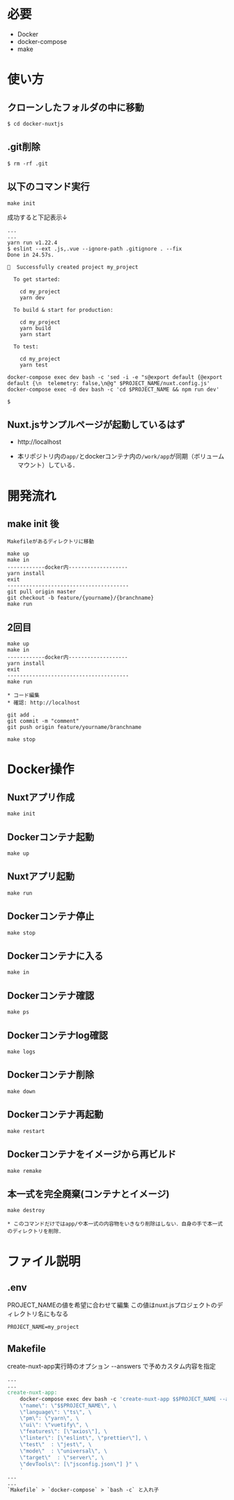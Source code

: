 # 必要

* Docker
* docker-compose
* make

# 使い方

## クローンしたフォルダの中に移動

```shell script
$ cd docker-nuxtjs
```

## .git削除

```shell script
$ rm -rf .git
```

## 以下のコマンド実行

```shell script
make init
```
成功すると下記表示↓

```shell script
...
...
yarn run v1.22.4
$ eslint --ext .js,.vue --ignore-path .gitignore . --fix
Done in 24.57s.

🎉  Successfully created project my_project

  To get started:

	cd my_project
	yarn dev

  To build & start for production:

	cd my_project
	yarn build
	yarn start

  To test:

	cd my_project
	yarn test

docker-compose exec dev bash -c 'sed -i -e "s@export default {@export default {\n  telemetry: false,\n@g" $PROJECT_NAME/nuxt.config.js'
docker-compose exec -d dev bash -c 'cd $PROJECT_NAME && npm run dev'

$
```

## Nuxt.jsサンプルページが起動しているはず

* http://localhost
- 本リポジトリ内の`app/`とdockerコンテナ内の`/work/app`が同期（ボリュームマウント）している．


# 開発流れ

## make init 後
```shell script
Makefileがあるディレクトリに移動

make up
make in
------------docker内-------------------
yarn install
exit
---------------------------------------
git pull origin master
git checkout -b feature/{yourname}/{branchname}
make run
```

## 2回目
```shell script
make up
make in
------------docker内-------------------
yarn install
exit
---------------------------------------
make run

* コード編集
* 確認: http://localhost

git add .
git commit -m "comment"
git push origin feature/yourname/branchname

make stop
```

# Docker操作

## Nuxtアプリ作成

```shell script
make init
```

## Dockerコンテナ起動

```shell script
make up
```

## Nuxtアプリ起動

```shell script
make run
```

## Dockerコンテナ停止

```shell script
make stop
```

## Dockerコンテナに入る

```shell script
make in
```

## Dockerコンテナ確認

```shell script
make ps
```

## Dockerコンテナlog確認

```shell script
make logs
```

## Dockerコンテナ削除

```shell script
make down
```

## Dockerコンテナ再起動

```shell script
make restart
```

## Dockerコンテナをイメージから再ビルド

```shell script
make remake
```

## 本一式を完全廃棄(コンテナとイメージ)

```shell script
make destroy

* このコマンドだけではapp/や本一式の内容物をいきなり削除はしない．自身の手で本一式のディレクトリを削除．
```

# ファイル説明

## .env

PROJECT_NAMEの値を希望に合わせて編集
この値はnuxt.jsプロジェクトのディレクトリ名にもなる

```.dotenv
PROJECT_NAME=my_project
```
## Makefile

create-nuxt-app実行時のオプション --answers で予めカスタム内容を指定

```makefile
...
...
create-nuxt-app:
	docker-compose exec dev bash -c 'create-nuxt-app $$PROJECT_NAME --answers "{ \
	\"name\": \"$$PROJECT_NAME\", \
	\"language\": \"ts\", \
	\"pm\": \"yarn\", \
	\"ui\": \"vuetify\", \
	\"features\": [\"axios\"], \
	\"linter\": [\"eslint\", \"prettier\"], \
	\"test\"  : \"jest\", \
	\"mode\"  : \"universal\", \
	\"target\"  : \"server\", \
	\"devTools\": [\"jsconfig.json\"] }" \
	'
...
...
`Makefile` > `docker-compose` > `bash -c` と入れ子
```


